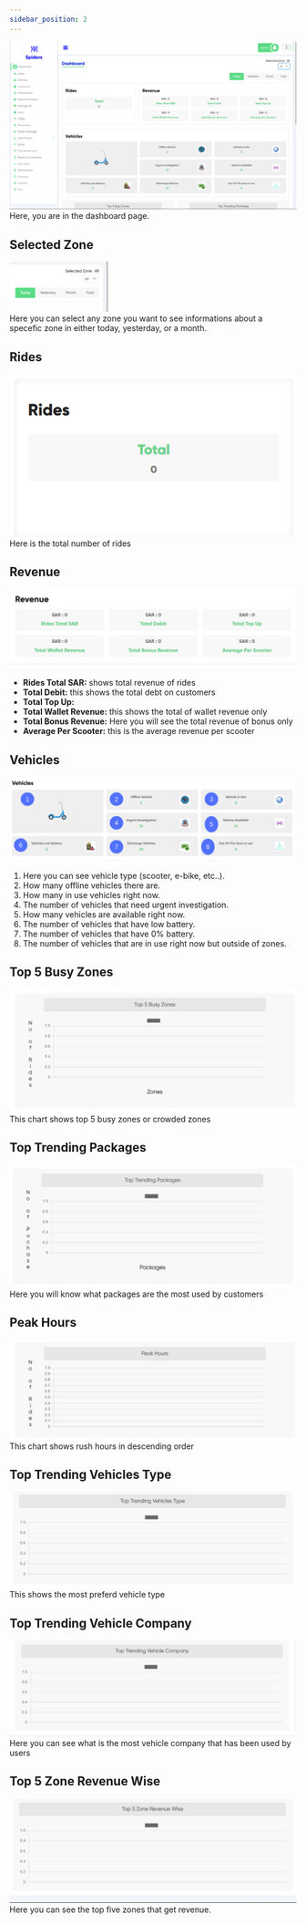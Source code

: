 ```yaml
---
sidebar_position: 2
---
```


<img src='../img/Dashboard/dash1.png'/>
<br/>
Here, you are in the dashboard page.

## Selected Zone
<img src='../img/Dashboard/dash5.png'/>
<br/>
Here you can select any zone you want to see informations about a specefic zone in either today, yesterday, or a month.

## Rides
<img src='../img/Dashboard/dash4.png'/>
<br/>
Here is the total number of rides



## Revenue
<img src='../img/Dashboard/dash3.png'/>
<br/>

- **Rides Total SAR:** shows total revenue of rides
- **Total Debit:** this shows the total debt on customers
- **Total Top Up:**
- **Total Wallet Revenue:** this shows the total of wallet revenue only
- **Total Bonus Revenue:** Here you will see the total revenue of bonus only
- **Average Per Scooter:** this is the average revenue per scooter


## Vehicles
<img src='../img/Dashboard/dash2.png'/>
<br/>

1. Here you can see vehicle type (scooter, e-bike, etc..).
1. How many offline vehicles there are.
1. How many in use vehicles right now.
1. The number of vehicles that need urgent investigation.
1. How many vehicles are available right now.
1. The number of vehicles that have low battery.
1. The number of vehicles that have 0% battery.
1. The number of vehicles that are in use right now but outside of zones.





## Top 5 Busy Zones
<img src='../img/Dashboard/dash8.png'/><br/>
This chart shows top 5 busy zones or crowded zones

## Top Trending Packages
<img src='../img/Dashboard/dash9.png'/><br/>
Here you will know what packages are the most used by customers

## Peak Hours
<img src='../img/Dashboard/dash10.png'/><br/>
This chart shows rush hours in descending order

## Top Trending Vehicles Type
<img src='../img/Dashboard/dash12.png'/><br/>
This shows the most preferd vehicle type

## Top Trending Vehicle Company
<img src='../img/Dashboard/dash11.png'/><br/>
Here you can see what is the most vehicle company that has been used by users



## Top 5 Zone Revenue Wise
<img src='../img/Dashboard/dash13.png'/><br/>
Here you can see the top five zones that get revenue.